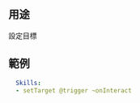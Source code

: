 用途
--------------------------
設定目標

範例
--------
```yml
  Skills:
  - setTarget @trigger ~onInteract
```
